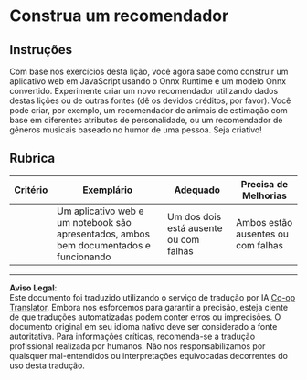 <!--
CO_OP_TRANSLATOR_METADATA:
{
  "original_hash": "799ed651e2af0a7cad17c6268db11578",
  "translation_date": "2025-08-29T21:48:02+00:00",
  "source_file": "4-Classification/4-Applied/assignment.md",
  "language_code": "br"
}
-->
# Construa um recomendador

## Instruções

Com base nos exercícios desta lição, você agora sabe como construir um aplicativo web em JavaScript usando o Onnx Runtime e um modelo Onnx convertido. Experimente criar um novo recomendador utilizando dados destas lições ou de outras fontes (dê os devidos créditos, por favor). Você pode criar, por exemplo, um recomendador de animais de estimação com base em diferentes atributos de personalidade, ou um recomendador de gêneros musicais baseado no humor de uma pessoa. Seja criativo!

## Rubrica

| Critério  | Exemplário                                                              | Adequado                              | Precisa de Melhorias              |
| --------- | ----------------------------------------------------------------------- | ------------------------------------- | --------------------------------- |
|           | Um aplicativo web e um notebook são apresentados, ambos bem documentados e funcionando | Um dos dois está ausente ou com falhas | Ambos estão ausentes ou com falhas |

---

**Aviso Legal**:  
Este documento foi traduzido utilizando o serviço de tradução por IA [Co-op Translator](https://github.com/Azure/co-op-translator). Embora nos esforcemos para garantir a precisão, esteja ciente de que traduções automatizadas podem conter erros ou imprecisões. O documento original em seu idioma nativo deve ser considerado a fonte autoritativa. Para informações críticas, recomenda-se a tradução profissional realizada por humanos. Não nos responsabilizamos por quaisquer mal-entendidos ou interpretações equivocadas decorrentes do uso desta tradução.